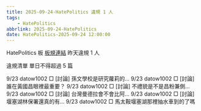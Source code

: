 ```yaml
---
title: 2025-09-24-HatePolitics 違規 1 人
tags:
    - HatePolitics
abbrlink: 2025-09-24-HatePolitics
date: HatePolitics-2025-09-24 12:00:00
---
```

HatePolitics 板 [板規連結](https://www.ptt.cc/bbs/HatePolitics/M.1617115262.A.D60.html)
昨天違規 1 人
<!-- more -->

違規清單
單日不得超過 5 篇

9/23 datow1002 □ [討論] 孫文學校是研究蘿莉的…
9/23 datow1002 □ [討論] 誰在黃國昌眼裡最重要？
9/23 datow1002 □ [討論] 不禮貌是不是昌粉兼側…
9/23 datow1002 □ [討論] 台灣曼德拉會不會比阿…
9/23 datow1002 □ [討論] 堰塞湖林保署還真的有…
9/23 datow1002 □ 馬太鞍堰塞湖那裡抽水車到的了嗎